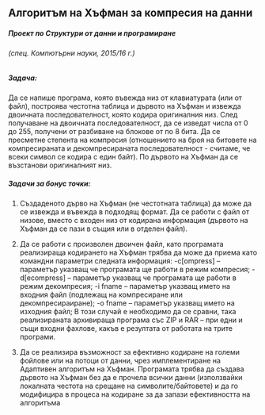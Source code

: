 ## Алгоритъм на Хъфман за компресия на данни
#####  Проект по Структури от данни и програмиране
######  (спец. Компютърни науки, 2015/16 г.)

##### Задача:

Да се напише програма, която въвежда низ от клавиатурата (или от файл), построява
честотна таблица и дървото на Хъфман и извежда двоичната последователност, която
кодира оригиналния низ. След получаване на двоичната последователност, да се
изведат числа от 0 до 255, получени от разбиване на блокове от по 8 бита. Да се
пресметне степента на компресия (отношението на броя на битовете на
компресираната и декомпресираната последователност - считаме, че всеки символ се
кодира с един байт). По дървото на Хъфман да се възстанови оригиналният низ.
##### Задачи за бонус точки:

1. Създаденото дърво на Хъфман (не честотната таблица) да може да се извежда
и въвежда в подходящ формат. Да се работи с файл от низове, вместо с входен
низ от кодирана информация (дървото на Хъфман да се пази в същия или в
отделен файл).

2. Да се работи с произволен двоичен файл, като програмата реализираща
кодирането на Хъфман трябва да може да приема като командни параметри
следната информация:
-c[ompress] – параметър указващ че програмата ще работи в режим компресия;
-d[ecompress] – параметър указващ че програмата ще работи в режим
декомпресия;
-i fname – параметър указващ името на входния файл (подлежащ на
компресиране или декомпресираиране);
-o fname – параметър указващ името на изходния файл;
В този случай е необходимо да се сравни, така реализираната архивираща
програма със ZIP и RAR – при едни и същи входни фахлове, какъв е резултата
от работата на трите програми.

3. Да се реализира възможност за ефективно кодиране на големи фойлове или на
потоци от данни, чрез имплементиране на Адаптивен алгоритъм на Хъфман.
Програмата трябва да създава дървото на Хъфман без да е прочела всички
данни (използвайки локалната честота на срещане на символите/байтовете) и
да го модифицира в процеса на кодиране за да запази ефективността на
алгоритъма


